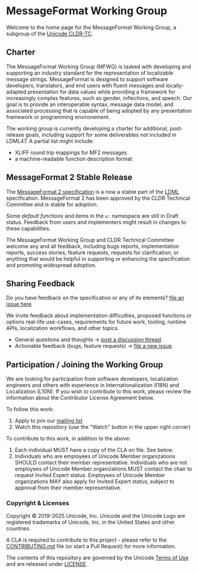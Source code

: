 # MessageFormat Working Group

Welcome to the home page for the MessageFormat Working Group, a subgroup of the [Unicode CLDR-TC](https://cldr.unicode.org).

## Charter

The MessageFormat Working Group (MFWG) is tasked with developing and supporting an industry standard
for the representation of localizable message strings. 
MessageFormat is designed to support software developers, translators, and end users with fluent messages
and locally-adapted presentation for data values
while providing a framework for increasingly complex features, such as gender, inflections, and speech. 
Our goal is to provide an interoperable syntax, message data model, and associated processing that is
capable of being adopted by any presentation framework or programming environement.

The working group is currently developing a charter for additional, post-release goals,
including support for some deliverables not included in LDML47.
A partial list might include:
- XLIFF round trip mappings for MF2 messages
- a machine-readable function description format

## MessageFormat 2 Stable Release

The [MessageFormat 2 specification](./spec/) is a now a stable part of
the [LDML](https://www.unicode.org/reports/tr35/) specification.
MessageFormat 2 has been approved by the CLDR Technical Committee
and is stable for adoption.

Some _default functions_ and items in the `u:` namespace are still in Draft status.
Feedback from users and implementers might result in changes to these capabilities.

The MessageFormat Working Group and CLDR Technical Committee welcome any and all feedback, 
including bugs reports, 
implementation reports, 
success stories, 
feature requests, 
requests for clarification, 
or anything that would be helpful in supporting or enhancing the specification and
promoting widespread adoption.

## Sharing Feedback

Do you have feedback on the specification or any of its elements? [file an issue here](https://github.com/unicode-org/message-format-wg/issues/new?labels=Preview-Feedback&projects=&template=tech-preview-feedback.md&title=%5BFEEDBACK%5D+)

We invite feedback about implementation difficulties, 
proposed functions or options
real-life use-cases, 
requirements for future work, 
tooling, 
runtime APIs, 
localization workflows, 
and other topics.

- General questions and thoughts → [post a discussion thread](https://github.com/unicode-org/message-format-wg/discussions).
- Actionable feedback (bugs, feature requests) → [file a new issue](https://github.com/unicode-org/message-format-wg/issues).

## Participation / Joining the Working Group

We are looking for participation from software developers, localization engineers and others with experience
in Internationalization (I18N) and Localization (L10N). 
If you wish to contribute to this work, please review the information about the Contributor License Agreement below. 

To follow this work:
1. Apply to join our [mailing list](https://groups.google.com/a/chromium.org/forum/#!forum/message-format-wg)
2. Watch this repository (use the "Watch" button in the upper right corner)

To contribute to this work, in addition to the above:
1. Each individual MUST have a copy of the CLA on file. See below.
2. Individuals who are employees of Unicode Member organizations SHOULD contact their member representative.
   Individuals who are not employees of Unicode Member organizations MUST contact the chair to request Invited Expert status.
   Employees of Unicode Member organizations MAY also apply for Invited Expert status,
   subject to approval from their member representative.

### Copyright & Licenses

Copyright © 2019-2025 Unicode, Inc. Unicode and the Unicode Logo are registered trademarks of Unicode, Inc. in the United States and other countries.

A CLA is required to contribute to this project - please refer to the [CONTRIBUTING.md](./CONTRIBUTING.md) file (or start a Pull Request) for more information.

The contents of this repository are governed by the Unicode [Terms of Use](https://www.unicode.org/copyright.html) and are released under [LICENSE](./LICENSE).
